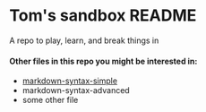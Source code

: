 # Tom's sandbox README
A repo to play, learn, and break things in



#### Other files in this repo you might be interested in:

  * [markdown-syntax-simple](markdown-syntax-simple.md)
  * markdown-syntax-advanced
  * some other file

